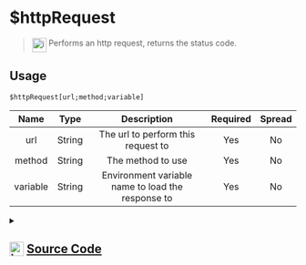 # $httpRequest
> <img align="top" src="https://upload.wikimedia.org/wikipedia/commons/thumb/e/e4/Infobox_info_icon.svg/160px-Infobox_info_icon.svg.png?20150409153300" alt="image" width="25" height="auto"> Performs an http request, returns the status code.
## Usage
```
$httpRequest[url;method;variable]
```
| Name | Type | Description | Required | Spread
| :---: | :---: | :---: | :---: | :---: |
url | String | The url to perform this request to | Yes | No
method | String | The method to use | Yes | No
variable | String | Environment variable name to load the response to | Yes | No
<details>
<summary>
    
## <img align="top" src="https://cdn4.iconfinder.com/data/icons/iconsimple-logotypes/512/github-512.png" alt="image" width="25" height="auto">  [Source Code](https://github.com/tryforge/ForgeScript-V2/blob/main/src/native/httpRequest.ts)
    
</summary>
    
```ts
import { ArgType, NativeFunction } from "../structures/NativeFunction"
import { fetch } from "undici"
import { Return } from "../structures/Return"

export default new NativeFunction({
    name: "$httpRequest",
    description: "Performs an http request, returns the status code.",
    args: [
        {
            name: "url",
            description: "The url to perform this request to",
            type: ArgType.String,
            rest: false,
            required: true
        },
        {
            name: "method",
            description: "The method to use",
            rest: false,
            required: true,
            type: ArgType.String
        },
        {
            name: "variable",
            description: "Environment variable name to load the response to",
            rest: false,
            required: true,
            type: ArgType.String
        }
    ],
    brackets: true,
    unwrap: true,
    async execute(ctx, [ url, method, name ]) {
        const req = await fetch(url, {
            method,
            ...ctx.http
        })

        ctx.clearHttpOptions()
        
        const contentType = req.headers.get("content-type")?.split(";")[0]
        
        if (contentType === "application/json") {
            ctx.setEnvironmentKey(name, await req.json())
        } else ctx.setEnvironmentKey(name, await req.text())

        return Return.success(req.status)
    },
})
```
    
</details>